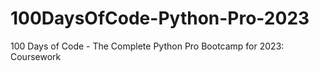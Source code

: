 # 100DaysOfCode-Python-Pro-2023
100 Days of Code - The Complete Python Pro Bootcamp for 2023: Coursework
